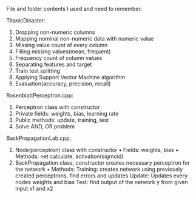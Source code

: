 File and folder contents I used and need to remember:

TitanicDisaster:
  1.	Dropping non-numeric columns
  2.	Mapping nominal non-numeric data with numeric value
  3.	Missing value count of every column
  4.	Filling missing values(mean, frequent)
  5.	Frequency count of column values
  6.	Separating features and target
  7.	Train test splitting
  8.	Applying Support Vector Machine algorithm
  9.	Evaluation(accuracy, precision, recall)

RosenblattPerceptron.cpp:
  1.	Perceptron class with constructor
  2.	Private fields: weights, bias, learning rate
  3.	Public methods: update,  training, test 
  4.	Solve AND, OR problem

BackPropagationLab.cpp:
  1.	Node(perceptron) class with constructor
      •	Fields: weights, bias 
      •	Methods: net calculate, activation(sigmoid)
  2.	BackPropagation class, constructor creates necessary perceptron for the network
      •	Methods:
        Training: creates network using previously created perceptrons, find errors and updates
        Update: Updates every nodes weights and bias
        Test: find output of the network y from given input x1 and x2



